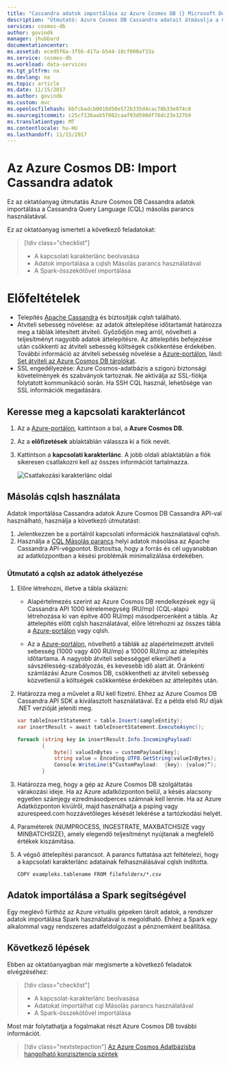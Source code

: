 ```yaml
---
title: "Cassandra adatok importálása az Azure Cosmos DB |} Microsoft Docs"
description: "Útmutató: Azure Cosmos DB Cassandra adatait átmásolja a CQL Másolás parancs segítségével."
services: cosmos-db
author: govindk
manager: jhubbard
documentationcenter: 
ms.assetid: eced5f6a-3f56-417a-b544-18cf000af33a
ms.service: cosmos-db
ms.workload: data-services
ms.tgt_pltfrm: na
ms.devlang: na
ms.topic: article
ms.date: 11/15/2017
ms.author: govindk
ms.custom: mvc
ms.openlocfilehash: bbfcbadcb0010d50e572b335d4cac78b33e974c8
ms.sourcegitcommit: c25cf136aab5f082caaf93d598df78dc23e327b9
ms.translationtype: MT
ms.contentlocale: hu-HU
ms.lasthandoff: 11/15/2017
---
```

# <a name="azure-cosmos-db-import-cassandra-data"></a>Az Azure Cosmos DB: Import Cassandra adatok

Ez az oktatóanyag útmutatás Azure Cosmos DB Cassandra adatok importálása a Cassandra Query Language (CQL) másolás parancs használatával. 

Ez az oktatóanyag ismerteti a következő feladatokat:

> [!div class="checklist"]
> * A kapcsolati karakterlánc beolvasása
> * Adatok importálása a cqlsh Másolás parancs használatával
> * A Spark-összekötővel importálása 

# <a name="prerequisites"></a>Előfeltételek

* Telepítés [Apache Cassandra](http://cassandra.apache.org/download/) és biztosítják *cqlsh* található.
* Átviteli sebesség növelése: az adatok áttelepítése időtartamát határozza meg a táblák létesített átviteli. Győződjön meg arról, növelheti a teljesítményt nagyobb adatok áttelepítésre. Az áttelepítés befejezése után csökkenti az átviteli sebesség költségek csökkentése érdekében. További információ az átviteli sebesség növelése a [Azure-portálon](https://portal.azure.com), lásd: [Set átviteli az Azure Cosmos DB tárolókat](set-throughput.md).
* SSL engedélyezése: Azure Cosmos-adatbázis a szigorú biztonsági követelmények és szabványok tartoznak. Ne aktiválja az SSL-fiókja folytatott kommunikáció során. Ha SSH CQL használ, lehetősége van SSL információk megadására. 

## <a name="find-your-connection-string"></a>Keresse meg a kapcsolati karakterláncot

1. Az a [Azure-portálon](https://portal.azure.com), kattintson a bal, a **Azure Cosmos DB**.

2. Az a **előfizetések** ablaktáblán válassza ki a fiók nevét.

3. Kattintson a **kapcsolati karakterlánc**. A jobb oldali ablaktáblán a fiók sikeresen csatlakozni kell az összes információt tartalmazza.

    ![Csatlakozási karakterlánc oldal](./media/cassandra-import-data/keys.png)

## <a name="use-cqlsh-copy"></a>Másolás cqlsh használata

Adatok importálása Cassandra adatok Azure Cosmos DB Cassandra API-val használható, használja a következő útmutatást:

1. Jelentkezzen be a portálról kapcsolati információk használatával cqhsh.
2. Használja a [CQL Másolás parancs](http://cassandra.apache.org/doc/latest/tools/cqlsh.html#cqlsh) helyi adatok másolása az Apache Cassandra API-végpontot. Biztosítsa, hogy a forrás és cél ugyanabban az adatközpontban a késési problémák minimalizálása érdekében.

### <a name="guide-for-moving-data-with-cqlsh"></a>Útmutató a cqlsh az adatok áthelyezése

1. Előre létrehozni, illetve a tábla skálázni:
    * Alapértelmezés szerint az Azure Cosmos DB rendelkezések egy új Cassandra API 1000 kérelemegység (RU/mp) (CQL-alapú létrehozása ki van építve 400 RU/mp) másodpercenként a tábla. Az áttelepítés előtt cqlsh használatával, előre létrehozni az összes tábla a [Azure-portálon](https://portal.azure.com) vagy cqlsh. 

    * Az a [Azure-portálon](https://portal.azure.com), növelhető a táblák az alapértelmezett átviteli sebesség (1000 vagy 400 RU/mp) a 10000 RU/mp az áttelepítés időtartama. A nagyobb átviteli sebességgel elkerülheti a sávszélesség-szabályozás, és kevesebb idő alatt át. Óránkénti számlázási Azure Cosmos DB, csökkentheti az átviteli sebesség közvetlenül a költségek csökkentése érdekében az áttelepítés után.

2. Határozza meg a művelet a RU kell fizetni. Ehhez az Azure Cosmos DB Cassandra API SDK a kiválasztott használatával. Ez a példa első RU díjak .NET verzióját jeleníti meg. 

    ```csharp
    var tableInsertStatement = table.Insert(sampleEntity);
    var insertResult = await tableInsertStatement.ExecuteAsync();

    foreach (string key in insertResult.Info.IncomingPayload)
            {
                byte[] valueInBytes = customPayload[key];
                string value = Encoding.UTF8.GetString(valueInBytes);
                Console.WriteLine($“CustomPayload:  {key}: {value}”);
            }
 
    ``` 

3. Határozza meg, hogy a gép az Azure Cosmos DB szolgáltatás várakozási ideje. Ha az Azure adatközponton belül, a késés alacsony egyetlen számjegy ezredmásodperces számnak kell lennie. Ha az Azure Adatközponton kívülről, majd használhatja a psping vagy azurespeed.com hozzávetőleges késését lekérése a tartózkodási helyét.   

4. Paraméterek (NUMPROCESS, INGESTRATE, MAXBATCHSIZE vagy MINBATCHSIZE), amely elegendő teljesítményt nyújtanak a megfelelő értékek kiszámítása. 

5. A végső áttelepítési parancsot. A parancs futtatása azt feltételezi, hogy a kapcsolati karakterlánc adatainak felhasználásával cqlsh indította.

   ```
   COPY exampleks.tablename FROM filefolderx/*.csv 
   ```

## <a name="use-spark-to-import-data"></a>Adatok importálása a Spark segítségével

Egy meglévő fürthöz az Azure virtuális gépeken tárolt adatok, a rendszer adatok importálása Spark használatával is megoldható. Ehhez a Spark egy alkalommal vagy rendszeres adatfeldolgozást a pénznemként beállítása. 

## <a name="next-steps"></a>Következő lépések

Ebben az oktatóanyagban már megismerte a következő feladatok elvégzéséhez:

> [!div class="checklist"]
> * A kapcsolat-karakterlánc beolvasása
> * Adatokat importálhat cql Másolás parancs használatával
> * A Spark-összekötővel importálása 

Most már folytathatja a fogalmakat részt Azure Cosmos DB további információt. 

> [!div class="nextstepaction"]
>[Az Azure Cosmos Adatbázisba hangolható konzisztencia szintek](../cosmos-db/consistency-levels.md)
